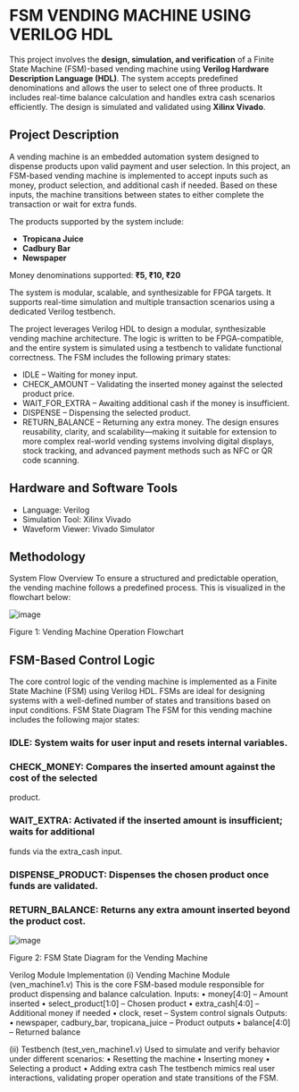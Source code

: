 # FSM VENDING MACHINE USING VERILOG HDL

This project involves the **design, simulation, and verification** of a Finite State Machine (FSM)-based vending machine using **Verilog Hardware Description Language (HDL)**. The system accepts predefined denominations and allows the user to select one of three products. It includes real-time balance calculation and handles extra cash scenarios efficiently. The design is simulated and validated using **Xilinx Vivado**.


## Project Description

A vending machine is an embedded automation system designed to dispense products upon valid payment and user selection. In this project, an FSM-based vending machine is implemented to accept inputs such as money, product selection, and additional cash if needed. Based on these inputs, the machine transitions between states to either complete the transaction or wait for extra funds.

The products supported by the system include:
- **Tropicana Juice**
- **Cadbury Bar**
- **Newspaper**

Money denominations supported: **₹5, ₹10, ₹20**

The system is modular, scalable, and synthesizable for FPGA targets. It supports real-time simulation and multiple transaction scenarios using a dedicated Verilog testbench.

The project leverages Verilog HDL to design a modular, synthesizable vending machine
architecture. The logic is written to be FPGA-compatible, and the entire system is simulated using a
testbench to validate functional correctness. The FSM includes the following primary states:
- IDLE – Waiting for money input.
- CHECK_AMOUNT – Validating the inserted money against the selected product
price.
- WAIT_FOR_EXTRA – Awaiting additional cash if the money is insufficient.
- DISPENSE – Dispensing the selected product.
- RETURN_BALANCE – Returning any extra money.
The design ensures reusability, clarity, and scalability—making it suitable for extension to more
complex real-world vending systems involving digital displays, stock tracking, and advanced
payment methods such as NFC or QR code scanning.

## Hardware and Software Tools
- Language: Verilog 
- Simulation Tool: Xilinx Vivado
- Waveform Viewer: Vivado Simulator

## Methodology
System Flow Overview
To ensure a structured and predictable operation, the vending machine follows a predefined process.
This is visualized in the flowchart below:

![image](https://github.com/user-attachments/assets/ebfe7f39-d151-486e-8df5-6ebebd5c22de) 

Figure 1: Vending Machine Operation Flowchart

## FSM-Based Control Logic
The core control logic of the vending machine is implemented as a Finite State Machine (FSM)
using Verilog HDL. FSMs are ideal for designing systems with a well-defined number of states and
transitions based on input conditions.
FSM State Diagram
The FSM for this vending machine includes the following major states:
### IDLE: System waits for user input and resets internal variables.
### CHECK_MONEY: Compares the inserted amount against the cost of the selected
product.
### WAIT_EXTRA: Activated if the inserted amount is insufficient; waits for additional
funds via the extra_cash input.
### DISPENSE_PRODUCT: Dispenses the chosen product once funds are validated.
### RETURN_BALANCE: Returns any extra amount inserted beyond the product cost.

![image](https://github.com/user-attachments/assets/13441a3d-3068-4cfb-b995-a408b45a70a6) 

Figure 2: FSM State Diagram for the Vending Machine

 Verilog Module Implementation
(i) Vending Machine Module (ven_machine1.v)
This is the core FSM-based module responsible for product dispensing and balance calculation.
Inputs:
•	money[4:0] – Amount inserted
•	select_product[1:0] – Chosen product
•	extra_cash[4:0] – Additional money if needed
•	clock, reset – System control signals
Outputs:
•	newspaper, cadbury_bar, tropicana_juice – Product outputs
•	balance[4:0] – Returned balance

(ii) Testbench (test_ven_machine1.v)
Used to simulate and verify behavior under different scenarios:
•	Resetting the machine
•	Inserting money
•	Selecting a product
•	Adding extra cash
The testbench mimics real user interactions, validating proper operation and state transitions of the FSM.


